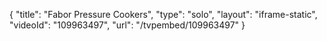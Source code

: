 {
    "title": "Fabor Pressure Cookers",
    "type": "solo",
    "layout": "iframe-static",
    "videoId": "109963497",
    "url": "\/tvpembed\/109963497"
}